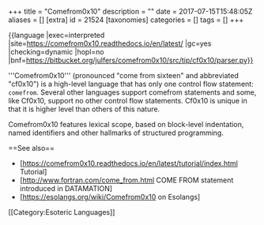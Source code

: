 +++
title = "Comefrom0x10"
description = ""
date = 2017-07-15T15:48:05Z
aliases = []
[extra]
id = 21524
[taxonomies]
categories = []
tags = []
+++

{{language
|exec=interpreted
|site=https://comefrom0x10.readthedocs.io/en/latest/
|gc=yes
|checking=dynamic
|hopl=no
|bnf=https://bitbucket.org/julfers/comefrom0x10/src/tip/cf0x10/parser.py}}

'''Comefrom0x10''' (pronounced "come from sixteen" and abbreviated "cf0x10") is a high-level language that has only one control flow statement: <code>comefrom</code>. Several other languages support comefrom statements and some, like Cf0x10, support no other control flow statements. Cf0x10 is unique in that it is higher level than others of this nature.

Comefrom0x10 features lexical scope, based on block-level indentation, named identifiers and other hallmarks of structured programming.

==See also==

* [https://comefrom0x10.readthedocs.io/en/latest/tutorial/index.html Tutorial]
* [http://www.fortran.com/come_from.html COME FROM statement introduced in DATAMATION]
* [https://esolangs.org/wiki/Comefrom0x10 on Esolangs]

[[Category:Esoteric Languages]]
